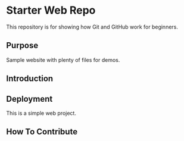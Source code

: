 # Starter Web Repo

This repository is for showing how Git and GitHub work for beginners.

## Purpose

Sample website with plenty of files for demos. 

## Introduction

## Deployment

This is a simple web project.

## How To Contribute